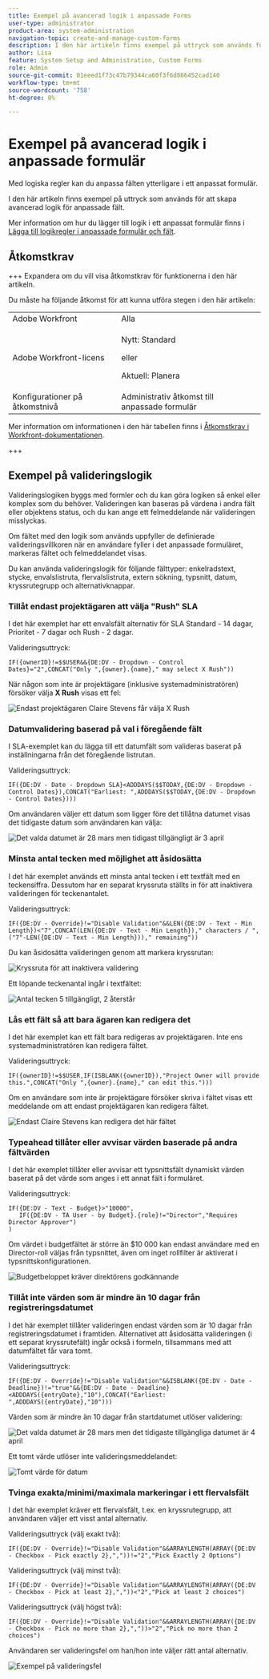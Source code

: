 ```yaml
---
title: Exempel på avancerad logik i anpassade Forms
user-type: administrator
product-area: system-administration
navigation-topic: create-and-manage-custom-forms
description: I den här artikeln finns exempel på uttryck som används för att skapa avancerad logik för anpassade fält.
author: Lisa
feature: System Setup and Administration, Custom Forms
role: Admin
source-git-commit: 01eeed1f73c47b79344ca60f3f6d866452cad140
workflow-type: tm+mt
source-wordcount: '758'
ht-degree: 0%

---
```


# Exempel på avancerad logik i anpassade formulär

Med logiska regler kan du anpassa fälten ytterligare i ett anpassat formulär.

I den här artikeln finns exempel på uttryck som används för att skapa avancerad logik för anpassade fält.

Mer information om hur du lägger till logik i ett anpassat formulär finns i [Lägga till logikregler i anpassade formulär och fält](/help/quicksilver/administration-and-setup/customize-workfront/create-manage-custom-forms/form-designer/design-a-form/display-skip-logic-form-designer.md).

## Åtkomstkrav

+++ Expandera om du vill visa åtkomstkrav för funktionerna i den här artikeln.

Du måste ha följande åtkomst för att kunna utföra stegen i den här artikeln:

<table style="table-layout:auto"> 
 <col> 
 <col> 
 <tbody> 
  <tr data-mc-conditions=""> 
   <td role="rowheader">Adobe Workfront </td> 
   <td>Alla</td> 
  </tr> 
  <tr> 
   <td role="rowheader">Adobe Workfront-licens</td> 
   <td>
   <p>Nytt: Standard</p>
   <p>eller</p>
   <p>Aktuell: Planera</p></td> 
  </tr> 
  <tr data-mc-conditions=""> 
   <td role="rowheader">Konfigurationer på åtkomstnivå</td> 
   <td>Administrativ åtkomst till anpassade formulär </td> 
  </tr>  
 </tbody> 
</table>

Mer information om informationen i den här tabellen finns i [Åtkomstkrav i Workfront-dokumentationen](/help/quicksilver/administration-and-setup/add-users/access-levels-and-object-permissions/access-level-requirements-in-documentation.md).

+++

## Exempel på valideringslogik

Valideringslogiken byggs med formler och du kan göra logiken så enkel eller komplex som du behöver. Valideringen kan baseras på värdena i andra fält eller objektens status, och du kan ange ett felmeddelande när valideringen misslyckas.

Om fältet med den logik som används uppfyller de definierade valideringsvillkoren när en användare fyller i det anpassade formuläret, markeras fältet och felmeddelandet visas.

Du kan använda valideringslogik för följande fälttyper: enkelradstext, stycke, envalslistruta, flervalslistruta, extern sökning, typsnitt, datum, kryssrutegrupp och alternativknappar.

### Tillåt endast projektägaren att välja &quot;Rush&quot; SLA

I det här exemplet har ett envalsfält alternativ för SLA Standard - 14 dagar, Prioritet - 7 dagar och Rush - 2 dagar.

Valideringsuttryck:

```
IF({ownerID}!=$$USER&&{DE:DV - Dropdown - Control Dates}="2",CONCAT("Only ",{owner}.{name}," may select X Rush"))
```

När någon som inte är projektägare (inklusive systemadministratören) försöker välja **X Rush** visas ett fel:

![Endast projektägaren Claire Stevens får välja X Rush](assets/sla-xrush.png)

### Datumvalidering baserad på val i föregående fält

I SLA-exemplet kan du lägga till ett datumfält som valideras baserat på inställningarna från det föregående listrutan.

Valideringsuttryck:

```
IF({DE:DV - Date - Dropdown SLA}<ADDDAYS($$TODAY,{DE:DV - Dropdown - Control Dates}),CONCAT("Earliest: ",ADDDAYS($$TODAY,{DE:DV - Dropdown - Control Dates})))
```

Om användaren väljer ett datum som ligger före det tillåtna datumet visas det tidigaste datum som användaren kan välja:

![Det valda datumet är 28 mars men tidigast tillgängligt är 3 april](assets/date-validation-based-on-previous-choice.png)

### Minsta antal tecken med möjlighet att åsidosätta

I det här exemplet används ett minsta antal tecken i ett textfält med en teckensiffra. Dessutom har en separat kryssruta ställts in för att inaktivera valideringen för teckenantalet.

Valideringsuttryck:

```
IF({DE:DV - Override}!="Disable Validation"&&LEN({DE:DV - Text - Min Length})<"7",CONCAT(LEN({DE:DV - Text - Min Length})," characters / ",("7"-LEN({DE:DV - Text - Min Length}))," remaining"))
```

Du kan åsidosätta valideringen genom att markera kryssrutan:

![Kryssruta för att inaktivera validering](assets/disable-validation-checkbox.png)

Ett löpande teckenantal ingår i textfältet:

![Antal tecken 5 tillgängligt, 2 återstår](assets/running-character-count.png)

### Lås ett fält så att bara ägaren kan redigera det

I det här exemplet kan ett fält bara redigeras av projektägaren. Inte ens systemadministratören kan redigera fältet.

Valideringsuttryck:

```
IF({ownerID}!=$$USER,IF(ISBLANK({ownerID}),"Project Owner will provide this.",CONCAT("Only ",{owner}.{name}," can edit this.")))
```

Om en användare som inte är projektägare försöker skriva i fältet visas ett meddelande om att endast projektägaren kan redigera fältet.

![Endast Claire Stevens kan redigera det här fältet](assets/only-project-owner-can-edit.png)

### Typeahead tillåter eller avvisar värden baserade på andra fältvärden

I det här exemplet tillåter eller avvisar ett typsnittsfält dynamiskt värden baserat på det värde som anges i ett annat fält i formuläret.

Valideringsuttryck:

```
IF({DE:DV - Text - Budget}>"10000",
   IF({DE:DV - TA User - by Budget}.{role}!="Director","Requires Director Approver")
)
```

Om värdet i budgetfältet är större än $10 000 kan endast användare med en Director-roll väljas från typsnittet, även om inget rollfilter är aktiverat i typsnittskonfigurationen.

![Budgetbeloppet kräver direktörens godkännande](assets/budget-director.png)

### Tillåt inte värden som är mindre än 10 dagar från registreringsdatumet

I det här exemplet tillåter valideringen endast värden som är 10 dagar från registreringsdatumet i framtiden. Alternativet att åsidosätta valideringen (i ett separat kryssrutefält) ingår också i formeln, tillsammans med att datumfältet får vara tomt.

Valideringsuttryck:

```
IF({DE:DV - Override}!="Disable Validation"&&ISBLANK({DE:DV - Date - Deadline})!="true"&&{DE:DV - Date - Deadline}<ADDDAYS({entryDate},"10"),CONCAT("Earliest: ",ADDDAYS({entryDate},"10")))
```

Värden som är mindre än 10 dagar från startdatumet utlöser validering:

![Det valda datumet är 28 mars men det tidigaste tillgängliga datumet är 4 april](assets/earliest-deadline-date.png)

Ett tomt värde utlöser inte valideringsmeddelandet:

![Tomt värde för datum](assets/blank-date-allowed.png)

### Tvinga exakta/minimi/maximala markeringar i ett flervalsfält

I det här exemplet kräver ett flervalsfält, t.ex. en kryssrutegrupp, att användaren väljer ett visst antal alternativ.

Valideringsuttryck (välj exakt två):

```
IF({DE:DV - Override}!="Disable Validation"&&ARRAYLENGTH(ARRAY({DE:DV - Checkbox - Pick exactly 2},","))!="2","Pick Exactly 2 Options")
```

Valideringsuttryck (välj minst två):

```
IF({DE:DV - Override}!="Disable Validation"&&ARRAYLENGTH(ARRAY({DE:DV - Checkbox - Pick at least 2},","))<"2","Pick at least 2 choices")
```

Valideringsuttryck (välj högst två):

```
IF({DE:DV - Override}!="Disable Validation"&&ARRAYLENGTH(ARRAY({DE:DV - Checkbox - Pick no more than 2},","))>"2","Pick no more than 2 choices")
```

Användaren ser valideringsfel om han/hon inte väljer rätt antal alternativ.

![Exempel på valideringsfel](assets/min-max-selections.png)
